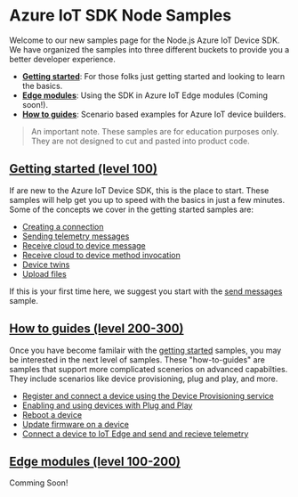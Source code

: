 # Azure IoT SDK Node Samples

Welcome to our new samples page for the Node.js Azure IoT Device SDK. We have organized the samples into three different buckets to provide you a better developer experience.

- **[Getting started](./getting_started)**: For those folks just getting started and looking to learn the basics. 
- **[Edge modules](./edge_modules)**: Using the SDK in Azure IoT Edge modules (Coming soon!).
- **[How to guides](./how_to_guides)**: Scenario based examples for Azure IoT device builders.

> An important note. These samples are for education purposes only. They are not designed to cut and pasted into product code.

## [Getting started (level 100)](./getting_started)

If are new to the Azure IoT Device SDK, this is the place to start. These samples will help get you up to speed with the basics in just a few minutes. Some of the concepts we cover in the getting started samples are:

- [Creating a connection](./getting_started/connections)
- [Sending telemetry messages](./getting_started/send_messages)
- [Receive cloud to device message](./getting_started/receive_messages)
- [Receive cloud to device method invocation](./getting_started/receive_method_invocation)
- [Device twins](getting_started/device_twins)
- [Upload files](./getting_started/upload_files)

If this is your first time here, we suggest you start with the [send messages](./getting_started/send_messages) sample.

## [How to guides (level 200-300)](./how_to_guides)

Once you have become familair with the [getting started](getting_started) samples, you may be interested in the next level of samples. These "how-to-guides" are samples that support more complicated scenerios on advanced capabilties. They include scenarios like device provisioning, plug and play, and more.

- [Register and connect a device using the Device Provisioning service](./how_to_guides/device_provisioning)
- [Enabling and using devices with Plug and Play](./how_to_guides/plug_and_play)
- [Reboot a device](./how_to_guides/device_reboot)
- [Update firmware on a device](./how_to_guides/device_update)
- [Connect a device to IoT Edge and send and recieve telemetry](./how_to_guides/device_connecting_to_edge)

## [Edge modules (level 100-200)](./edge_modules)

Comming Soon!